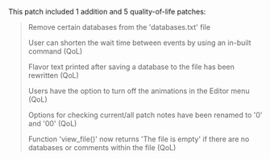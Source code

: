 This patch included 1 addition and 5 quality-of-life patches:
> Remove certain databases from the 'databases.txt' file
>
> User can shorten the wait time between events by using an in-built command (QoL)
>
> Flavor text printed after saving a database to the file has been rewritten (QoL)
>
> Users have the option to turn off the animations in the Editor menu (QoL)
>
> Options for checking current/all patch notes have been renamed to '0' and '00' (QoL)
>
> Function 'view_file()' now returns 'The file is empty' if there are no databases or comments within the file (QoL)
